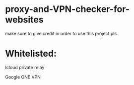 # proxy-and-VPN-checker-for-websites

make sure to give credit in order to use this project pls 

# Whitelisted:  

Icloud private relay

Google ONE VPN 

